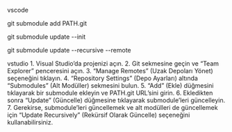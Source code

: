 vscode

git submodule add PATH.git

git submodule update --init

git submodule update --recursive --remote


vstudio
	1.	Visual Studio’da projenizi açın.
	2.	Git sekmesine geçin ve “Team Explorer” penceresini açın.
	3.	“Manage Remotes” (Uzak Depoları Yönet) seçeneğini tıklayın.
	4.	“Repository Settings” (Depo Ayarları) altında “Submodules” (Alt Modüller) sekmesini bulun.
	5.	“Add” (Ekle) düğmesini tıklayarak bir submodule ekleyin ve PATH.git URL’sini girin.
	6.	Ekledikten sonra “Update” (Güncelle) düğmesine tıklayarak submodule’leri güncelleyin.
	7.	Gerekirse, submodule’leri güncellemek ve alt modülleri de güncellemek için “Update Recursively” (Rekürsif Olarak Güncelle) seçeneğini kullanabilirsiniz.
